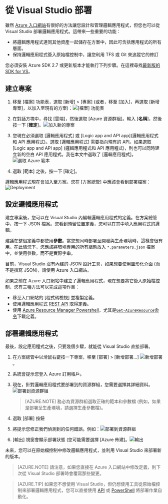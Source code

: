 <properties 
	pageTitle="從 Visual Studio 部署邏輯應用程式 | Microsoft Azure" 
	description="在 Visual Studio 中建立專案來管理邏輯應用程式。" 
	authors="stepsic-microsoft-com" 
	manager="erikre" 
	editor="" 
	services="app-service\logic" 
	documentationCenter=""/>

<tags
	ms.service="app-service-logic"
	ms.workload="integration"
	ms.tgt_pltfrm="na"
	ms.devlang="na"
	ms.topic="article"
	ms.date="05/03/2016"
	ms.author="stepsic"/>
	
# 從 Visual Studio 部署

雖然 [Azure 入口網站](https://portal.azure.com/)有很好的方法讓您設計和管理邏輯應用程式，但您也可以從 Visual Studio 部署邏輯應用程式。這帶來一些重要的功能：

- 將邏輯應用程式連同其他資產一起儲存在方案中，因此可含括應用程式的所有層面。
- 保持邏輯應用程式簽入原始檔控制中，讓您利用 TFS 或 Git 來追蹤它的修訂 

您必須安裝 Azure SDK 2.7 或更新版本才能執行下列步驟。在這裡尋找[最新版的 SDK for VS](https://azure.microsoft.com/downloads/)。

## 建立專案

1. 移至 [檔案] 功能表，選取 [新增] > [專案] \(或者，移至 [加入]，再選取 [新增專案]，以加入至現有的方案)：![[檔案] 功能表](./media/app-service-logic-deploy-from-vs/filemenu.png)

2. 在對話方塊中，尋找 [雲端]，然後選取 [Azure 資源群組]。輸入 [**名稱**]，然後按一下 [**確定**]。![加入新的專案](./media/app-service-logic-deploy-from-vs/addnewproject.png)

3. 您現在必須選取 [邏輯應用程式] 或 [Logic app and API app]\(邏輯應用程式和 API 應用程式)。選取 [邏輯應用程式] 需要指向現有的 API。如果選取 [Logic app and API app] \(邏輯應用程式和 API 應用程式)，則也可以同時建立新的空白 API 應用程式。我在本文中選取了 [邏輯應用程式]。![選取 Azure 範本](./media/app-service-logic-deploy-from-vs/selectazuretemplate.png)

4. 選取 [範本] 之後，按一下 [確定]。

邏輯應用程式現在會加入至方案。您在 [方案總管] 中應該會看到部署檔案：![Deployment](./media/app-service-logic-deploy-from-vs/deployment.png)

## 設定邏輯應用程式

建立專案後，您可以在 Visual Studio 內編輯邏輯應用程式的定義。在方案總管中，按一下 JSON 檔案。您看到預留位置定義，您可以在其中填入應用程式的邏輯。

建議在整個定義中都使用**參數**。當您想同時部署至開發與生產環境時，這樣會很有用。在此情況下，您應該將環境專用的所有組態放入 `*.parameters.json` 檔案中，並使用參數，而不是實際字串。

目前，Visual Studio 沒有內建的 JSON 設計工具，如果想要使用圖形化介面 (而不是撰寫 JSON)，請使用 Azure 入口網站。

如果之前在 Azure 入口網站中建立了邏輯應用程式，現在想要將它簽入原始檔控制，您有三種方法可以完成這項作業︰

- 移至入口網站的 [程式碼檢視] 並複製定義。
- 使用邏輯應用程式 [REST API](https://msdn.microsoft.com/library/azure/mt643787.aspx) 取得定義。
- 使用 [Azure Resource Manager Powershell](../powershell-azure-resource-manager.md)，尤其是[`Get-AzureResource`命令](https://msdn.microsoft.com/library/dn654579.aspx)下載定義。

## 部署邏輯應用程式

最後，設定應用程式之後，只要幾個步驟，就能從 Visual Studio 直接部署。

1. 在方案總管中以滑鼠右鍵按一下專案，移至 [部署] > [新增部署...] ![新增部署](./media/app-service-logic-deploy-from-vs/newdeployment.png)。

2. 系統會提示您登入 Azure 訂用帳戶。

3. 現在，針對邏輯應用程式要部署到的資源群組，您需要選擇其詳細資料。![部署到資源群組](./media/app-service-logic-deploy-from-vs/deploytoresourcegroup.png)

     > [AZURE.NOTE]    務必為資源群組選取正確的範本和參數檔 (例如，如果是部署至生產環境，請選擇生產參數檔)。 
4.  選取 [部署] 按鈕
5. 將提示您修正我們偵測到的任何錯誤。例如：![部署到資源群組](./media/app-service-logic-deploy-from-vs/deploytoresourcegrouperror.png)
 
    
6. [輸出] 視窗會顯示部署狀態 (您可能需要選擇 [Azure 佈建]。![輸出](./media/app-service-logic-deploy-from-vs/output.png)

未來，您可以在原始檔控制中修改邏輯應用程式，並利用 Visual Studio 來部署新的版本。

> [AZURE.NOTE] 請注意，如果您直接在 Azure 入口網站中修改定義，則下次從 Visual Studio 部署時會覆寫那些變更。

> [AZURE.TIP] 如果您不想使用 Visual Studio，但仍想使用工具從原始檔控制來部署邏輯應用程式，您可以直接使用 [API](https://msdn.microsoft.com/library/azure/dn948510.aspx) 或 [PowerShell](../powershell-azure-resource-manager.md) 將部署作業自動化。

<!---HONumber=AcomDC_0511_2016-->